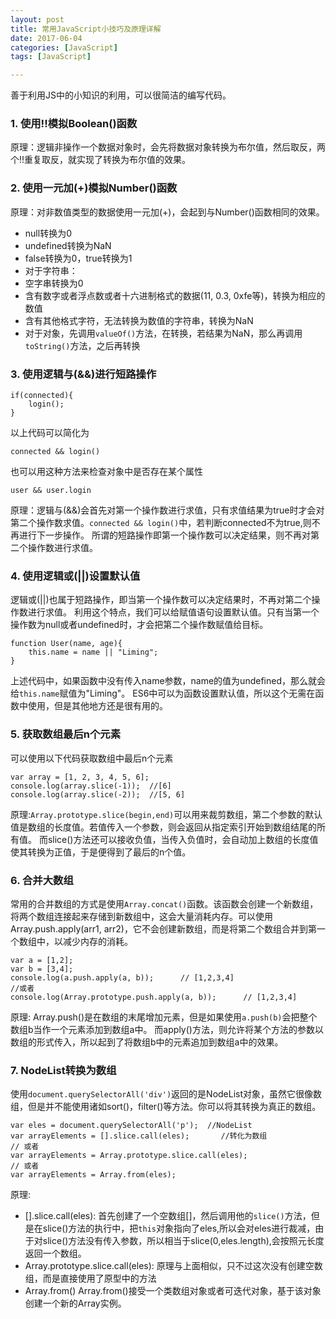 ```yaml
---
layout: post
title: 常用JavaScript小技巧及原理详解
date: 2017-06-04
categories: [JavaScript]
tags: [JavaScript]

---
```


善于利用JS中的小知识的利用，可以很简洁的编写代码。
<!-- more -->
### 1. 使用!!模拟Boolean()函数
原理：逻辑非操作一个数据对象时，会先将数据对象转换为布尔值，然后取反，两个!!重复取反，就实现了转换为布尔值的效果。

### 2. 使用一元加(+)模拟Number()函数
原理：对非数值类型的数据使用一元加(+)，会起到与Number()函数相同的效果。
- null转换为0
- undefined转换为NaN
- false转换为0，true转换为1
- 对于字符串：
 - 空字串转换为0
 - 含有数字或者浮点数或者十六进制格式的数据(11, 0.3, 0xfe等)，转换为相应的数值
 - 含有其他格式字符，无法转换为数值的字符串，转换为NaN
- 对于对象，先调用``valueOf()``方法，在转换，若结果为NaN，那么再调用``toString()``方法，之后再转换

### 3. 使用逻辑与(&&)进行短路操作
```
if(connected){
	login();
}
```
以上代码可以简化为
```
connected && login()
```
也可以用这种方法来检查对象中是否存在某个属性
```
user && user.login
```
原理：逻辑与(&&)会首先对第一个操作数进行求值，只有求值结果为true时才会对第二个操作数求值。``connected && login()``中，若判断connected不为true,则不再进行下一步操作。
所谓的短路操作即第一个操作数可以决定结果，则不再对第二个操作数进行求值。

### 4. 使用逻辑或(||)设置默认值
逻辑或(||)也属于短路操作，即当第一个操作数可以决定结果时，不再对第二个操作数进行求值。
利用这个特点，我们可以给赋值语句设置默认值。只有当第一个操作数为null或者undefined时，才会把第二个操作数赋值给目标。
```
function User(name, age){
	this.name = name || "Liming";
}
```
上述代码中，如果函数中没有传入name参数，name的值为undefined，那么就会给``this.name``赋值为"Liming"。
ES6中可以为函数设置默认值，所以这个无需在函数中使用，但是其他地方还是很有用的。

### 5. 获取数组最后n个元素
可以使用以下代码获取数组中最后n个元素
```
var array = [1, 2, 3, 4, 5, 6];
console.log(array.slice(-1));  //[6]
console.log(array.slice(-2));  //[5, 6]
```
原理:``Array.prototype.slice(begin,end)``可以用来裁剪数组，第二个参数的默认值是数组的长度值。若值传入一个参数，则会返回从指定索引开始到数组结尾的所有值。
而slice()方法还可以接收负值，当传入负值时，会自动加上数组的长度值使其转换为正值，于是便得到了最后的n个值。

### 6. 合并大数组
常用的合并数组的方式是使用``Array.concat()``函数。该函数会创建一个新数组，将两个数组连接起来存储到新数组中，这会大量消耗内存。可以使用Array.push.apply(arr1, arr2)，它不会创建新数组，而是将第二个数组合并到第一个数组中，以减少内存的消耗。
```
var a = [1,2];
var b = [3,4];
console.log(a.push.apply(a, b));      // [1,2,3,4]
//或者
console.log(Array.prototype.push.apply(a, b));      // [1,2,3,4]
```
原理: Array.push()是在数组的末尾增加元素，但是如果使用``a.push(b)``会把整个数组b当作一个元素添加到数组a中。
而apply()方法，则允许将某个方法的参数以数组的形式传入，所以起到了将数组b中的元素追加到数组a中的效果。

### 7. NodeList转换为数组
使用``document.querySelectorAll('div')``返回的是NodeList对象，虽然它很像数组，但是并不能使用诸如sort()，filter()等方法。你可以将其转换为真正的数组。
```
var eles = document.querySelectorAll('p');  //NodeList
var arrayElements = [].slice.call(eles);       //转化为数组
// 或者
var arrayElements = Array.prototype.slice.call(eles);
// 或者
var arrayElements = Array.from(eles);
```
原理:
- [].slice.call(eles):
 首先创建了一个空数组[]，然后调用他的``slice()``方法，但是在slice()方法的执行中，把``this``对象指向了eles,所以会对eles进行裁减，由于对slice()方法没有传入参数，所以相当于slice(0,eles.length),会按照元长度返回一个数组。
- Array.prototype.slice.call(eles):
 原理与上面相似，只不过这次没有创建空数组，而是直接使用了原型中的方法
- Array.from()
 Array.from()接受一个类数组对象或者可迭代对象，基于该对象创建一个新的Array实例。